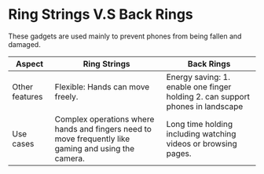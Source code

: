 # Ring Strings V.S Back Rings

These gadgets are used mainly to prevent phones from being fallen and damaged.

| Aspect | Ring Strings | Back Rings |
| --- | --- | --- |
| Other features | Flexible: Hands can move freely. | Energy saving: 1. enable one finger holding 2. can support phones in landscape |
| Use cases | Complex operations where hands and fingers need to move frequently like gaming and using the camera. | Long time holding including watching videos or browsing pages. |